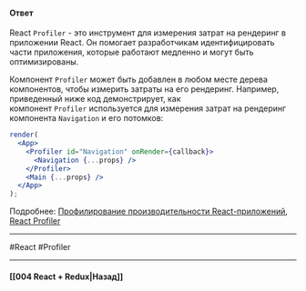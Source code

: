 #### Ответ

React `Profiler` - это инструмент для измерения затрат на рендеринг в приложении React. Он помогает разработчикам идентифицировать части приложения, которые работают медленно и могут быть оптимизированы.

Компонент `Profiler` может быть добавлен в любом месте дерева компонентов, чтобы измерить затраты на его рендеринг. Например, приведенный ниже код демонстрирует, как компонент `Profiler` используется для измерения затрат на рендеринг компонента `Navigation` и его потомков:

```jsx
render(
  <App>
    <Profiler id="Navigation" onRender={callback}>
      <Navigation {...props} />
    </Profiler>
    <Main {...props} />
  </App>
);
```

Подробнее: [Профилирование производительности React-приложений](https://habr.com/ru/companies/ruvds/articles/497988/), [React Profiler](https://ru.legacy.reactjs.org/blog/2018/09/10/introducing-the-react-profiler.html)

____
#React #Profiler

____

#### [[004 React + Redux|Назад]]